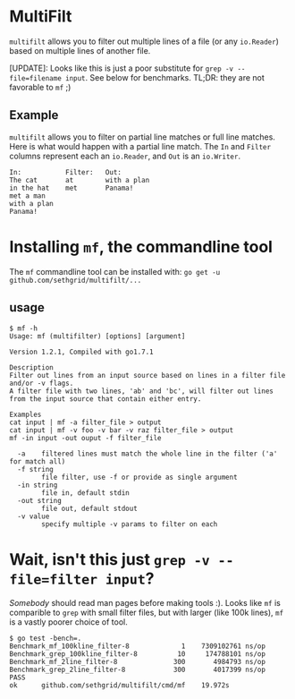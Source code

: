 # MultiFilt

`multifilt` allows you to filter out multiple lines of a file (or any `io.Reader`) based on multiple lines of another file.

[UPDATE]: Looks like this is just a poor substitute for `grep -v --file=filename input`. See below for benchmarks. TL;DR: they are not favorable to `mf` ;)

## Example
`multifilt` allows you to filter on partial line matches or full line matches.
Here is what would happen with a partial line match.
The `In` and `Filter` columns represent each an `io.Reader`, and `Out` is an `io.Writer`.
```
In:           Filter:   Out:
The cat       at        with a plan
in the hat    met       Panama!
met a man
with a plan
Panama!
```

# Installing `mf`, the commandline tool

The `mf` commandline tool can be installed with:
`go get -u github.com/sethgrid/multifilt/...`

## usage

```
$ mf -h
Usage: mf (multifilter) [options] [argument]

Version 1.2.1, Compiled with go1.7.1

Description
Filter out lines from an input source based on lines in a filter file and/or -v flags.
A filter file with two lines, 'ab' and 'bc', will filter out lines from the input source that contain either entry.

Examples
cat input | mf -a filter_file > output
cat input | mf -v foo -v bar -v raz filter_file > output
mf -in input -out ouput -f filter_file

  -a	filtered lines must match the whole line in the filter ('a' for match all)
  -f string
    	file filter, use -f or provide as single argument
  -in string
    	file in, default stdin
  -out string
    	file out, default stdout
  -v value
    	specify multiple -v params to filter on each
```

# Wait, isn't this just `grep -v --file=filter input`?

_Somebody_ should read man pages before making tools :).
Looks like `mf` is comparible to `grep` with small filter files, but with larger (like 100k lines), `mf` is a vastly poorer choice of tool.

```
$ go test -bench=.
Benchmark_mf_100kline_filter-8     	       1	7309102761 ns/op
Benchmark_grep_100kline_filter-8   	      10	 174788101 ns/op
Benchmark_mf_2line_filter-8        	     300	   4984793 ns/op
Benchmark_grep_2line_filter-8      	     300	   4017399 ns/op
PASS
ok  	github.com/sethgrid/multifilt/cmd/mf	19.972s
```